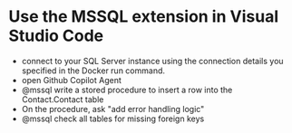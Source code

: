 # Use the MSSQL extension in Visual Studio Code

+ connect to your SQL Server instance using the connection details you specified in the Docker run command.
+ open Github Copilot Agent
+ @mssql write a stored procedure to insert a row into the Contact.Contact table
+ On the procedure, ask "add error handling logic"
+ @mssql check all tables for missing foreign keys
